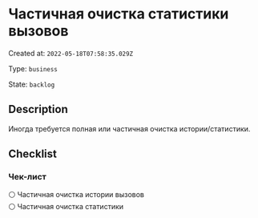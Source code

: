 # Частичная очистка статистики вызовов

Created at: `2022-05-18T07:58:35.029Z`

Type: `business`

State: `backlog`

## Description
Иногда требуется полная или частичная очистка истории/статистики.

## Checklist
### Чек-лист
⚪ Частичная очистка истории вызовов\
⚪ Частичная очистка статистики
